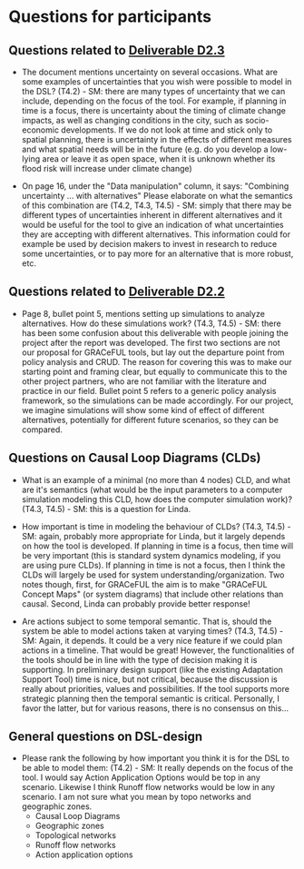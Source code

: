 # Questions for participants

## Questions related to [Deliverable D2.3](https://seafile.idmt.de/seafhttp/files/23b6c4b0-7045-40da-8447-6b7029973e90/D2.3.pdf)

* The document mentions uncertainty on several occasions. What are some examples of uncertainties that you wish were possible
  to model in the DSL? (T4.2) - SM: there are many types of uncertainty that we can include, depending on the focus of the tool. For example, if planning in time is a focus, there is uncertainty about the timing of climate change impacts, as well as changing conditions in the city, such as socio-economic developments. If we do not look at time and stick only to spatial planning, there is uncertainty in the effects of different measures and what spatial needs will be in the future (e.g. do you develop a low-lying area or leave it as open space, when it is unknown whether its flood risk will increase under climate change)

* On page 16, under the "Data manipulation" column, it says:
  "Combining uncertainty ... with alternatives"
  Please elaborate on what the semantics of this combination are (T4.2, T4.3, T4.5) - SM: simply that there may be different types of uncertainties inherent in different alternatives and it would be useful for the tool to give an indication of what uncertainties they are accepting with different alternatives. This information could for example be used by decision makers to invest in research to reduce some uncertainties, or to pay more for an alternative that is more robust, etc.  

## Questions related to [Deliverable D2.2](https://seafile.idmt.de/seafhttp/files/57576c02-12ee-4484-b167-be22cabf7f46/D2.2.pdf)

* Page 8, bullet point 5, mentions setting up simulations to
  analyze alternatives. How do these simulations work? (T4.3, T4.5) - SM: there has been some confusion about this deliverable with people joining the project after the report was developed. The first two sections are not our proposal for GRACeFUL tools, but lay out the departure point from policy analysis and CRUD. The reason for covering this was to make our starting point and framing clear, but equally to communicate this to the other project partners, who are not familiar with the literature and practice in our field. Bullet point 5 refers to a generic policy analysis framework, so the simulations can be made accordingly. For our project, we imagine simulations will show some kind of effect of different alternatives, potentially for different future scenarios, so they can be compared.

## Questions on Causal Loop Diagrams (CLDs)

* What is an example of a minimal (no more than 4 nodes) CLD,
  and what are it's semantics (what would be the input parameters
  to a computer simulation modeling this CLD, how does the computer simulation
  work)? (T4.3, T4.5) - SM: this is a question for Linda.

* How important is time in modeling the behaviour of CLDs? (T4.3, T4.5) - SM: again, probably more appropriate for Linda, but it largely depends on how the tool is developed. If planning in time is a focus, then time will be very important (this is standard system dynamics modeling, if you are using pure CLDs). If planning in time is not a focus, then I think the CLDs will largely be used for system understanding/organization. Two notes though, first, for GRACeFUL the aim is to make "GRACeFUL Concept Maps" (or system diagrams) that include other relations than causal. Second, Linda can probably provide better response!

* Are actions subject to some temporal semantic. That is, should the system
  be able to model actions taken at varying times? (T4.3, T4.5) - SM: Again, it depends. It could be a very nice feature if we could plan actions in a timeline. That would be great! However, the functionalities of the tools should be in line with the type of decision making it is supporting. In preliminary design support (like the existing Adaptation Support Tool) time is nice, but not critical, because the discussion is really about priorities, values and possibilities. If the tool supports more strategic planning then the temporal semantic is critical. Personally, I favor the latter, but for various reasons, there is no consensus on this...  

## General questions on DSL-design

* Please rank the following by how important you think it is for the
  DSL to be able to model them: (T4.2) - SM: It really depends on the focus of the tool. I would say Action Application Options would be top in any scenario. Likewise I think Runoff flow networks would be low in any scenario. I am not sure what you mean by topo networks and geographic zones.
    * Causal Loop Diagrams
    * Geographic zones 
    * Topological networks
    * Runoff flow networks
    * Action application options 
